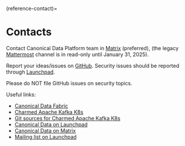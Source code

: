 (reference-contact)=
# Contacts

Contact Canonical Data Platform team in [Matrix](https://matrix.to/#/#charmhub-data-platform:ubuntu.com) (preferred),
(the legacy [Mattermost](https://chat.charmhub.io/charmhub/channels/data-platform) channel is in read-only until January 31, 2025).

Report your ideas/issues on [GitHub](https://github.com/canonical/kafka-k8s-operator/issues/new).
Security issues should be reported through [Launchpad](https://wiki.ubuntu.com/DebuggingSecurity#How%20to%20File).

Please do NOT file GitHub issues on security topics.

Useful links:

* [Canonical Data Fabric](https://ubuntu.com/data/)
* [Charmed Apache Kafka K8s](https://charmhub.io/kafka-k8s)
* [Git sources for Charmed Apache Kafka K8s](https://github.com/canonical/kafka-k8s-operator)
* [Canonical Data on Launchpad](https://launchpad.net/~data-platform)
* [Canonical Data on Matrix](https://matrix.to/#/#charmhub-data-platform:ubuntu.com) 
* [Mailing list on Launchpad](https://lists.launchpad.net/data-platform/)
